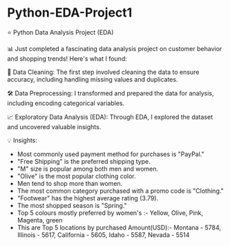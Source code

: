 # Python-EDA-Project1
⭐ Python Data Analysis Project (EDA)

📊 Just completed a fascinating data analysis project on customer behavior and shopping trends! Here's what I found:

🧹 Data Cleaning: The first step involved cleaning the data to ensure accuracy, including handling missing values and duplicates.

🛠 Data Preprocessing: I transformed and prepared the data for analysis, including encoding categorical variables.

📈 Exploratory Data Analysis (EDA): Through EDA, I explored the dataset and uncovered valuable insights.

💡 Insights:
- Most commonly used payment method for purchases is "PayPal."
- "Free Shipping" is the preferred shipping type.
- "M" size is popular among both men and women.
- "Olive" is the most popular clothing color.
- Men tend to shop more than women.
- The most common category purchased with a promo code is "Clothing."
- "Footwear" has the highest average rating (3.79).
- The most shopped season is "Spring."
- Top 5 colours mostly preferred by women's :- Yellow, Olive, Pink, Magenta, green
- This are Top 5 locations by purchased Amount(USD):- Montana - 5784, Illinois - 5617, California - 5605, Idaho - 5587, Nevada - 5514
